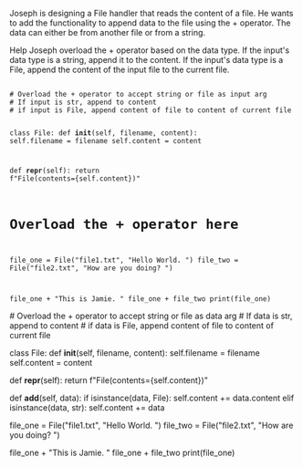 Joseph is designing a File handler that reads the content of a file. He wants to add the functionality to append data to the file using the + operator. The data can either be from another file or from a string.

Help Joseph overload the + operator based on the data type. If the input's data type is a string, append it to the content. If the input's data type is a File, append the content of the input file to the current file.


<codeblock language="python" type="exercise" testMode="fixedInput">
<code>
# Overload the + operator to accept string or file as input arg
# If input is str, append to content
# if input is File, append content of file to content of current file

class File:
  def __init__(self, filename, content):
    self.filename = filename
    self.content = content

  def __repr__(self):
    return f"File(contents={self.content})"

  # Overload the + operator here

file_one = File("file1.txt", "Hello World. ")
file_two = File("file2.txt", "How are you doing? ")

file_one + "This is Jamie. "
file_one + file_two
print(file_one)
</code>

<solution>
# Overload the + operator to accept string or file as data arg
# If data is str, append to content
# if data is File, append content of file to content of current file

class File:
  def __init__(self, filename, content):
    self.filename = filename
    self.content = content

  def __repr__(self):
    return f"File(contents={self.content})"

  def __add__(self, data):
    if isinstance(data, File):
      self.content += data.content
    elif isinstance(data, str):
      self.content += data

file_one = File("file1.txt", "Hello World. ")
file_two = File("file2.txt", "How are you doing? ")

file_one + "This is Jamie. "
file_one + file_two
print(file_one)
</solution>
</codeblock>